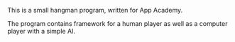 This is a small hangman program, written for App Academy.

The program contains framework for a human player as well as a computer player with a simple AI.